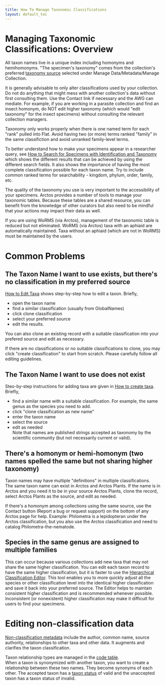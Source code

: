 ```yaml
---
title: How To Manage Taxonomic Classifications
layout: default_toc
---
```


# Managing Taxonomic Classifications: Overview

All taxon names live in a unique index including homonyms and hemihomonyms. "The specimen's taxonomy" comes from the collection's preferred [taxonomy source](http://arctos.database.museum/info/ctDocumentation.cfm?table=CTTAXONOMY_SOURCE) selected under Manage Data/Metadata/Manage Collection. 

It is generally advisable to only alter classifications used by your collection. Do not do anything that might mess with another collection's data without first consulting them.  Use the Contact link if necessary and the AWG can mediate. For example, if you are working in a parasite collection and find an insect homonym, do NOT edit higher taxonomy (which would "edit taxonomy" for the insect specimens) without consulting the relevant collection managers.

Taxonomy only works properly when there is one named term for each "rank" pulled into Flat. Avoid having two (or more) terms ranked "family" in the same classifiction and avoid unranked family-level terms.

To better understand how to make your specimens appear in a researcher query, see [How to Search for Specimens with Identification and Taxonomy](http://handbook.arctosdb.org/how_to/How_to_Search_for_Specimens_through_Identification_and_Taxonomy.html) which shows the different results that can be achieved by using the different search fields.  It also shows the importance of having the most complete classification possible for each taxon name.  Try to include common ranked terms for searchability - kingdom, phylum, order, family, etc.

The quality of the taxonomy you use is very important to the accessibility of your specimens.  Arctos provides a number of tools to manage your taxonomic tables.  Because these tables are a shared resource, you can benefit from the knowledge of other curators but also need to be mindful that your actions may impact their data as well.  

If you are using WoRMS (via Arctos), management of the taxonomic table is reduced but not eliminated.  WoRMS (via Arctos) taxa with an aphiaid are automatically maintained.  Taxa without an aphiaid (which are not in WoRMS) must be maintained by the users.

# Common Problems

## The Taxon Name I want to use exists, but there's no classification in my preferred source

[How to Edit Taxa](http://handbook.arctosdb.org/how_to/How_to_Edit_Taxa.html) shows step-by-step how to edit a taxon. Briefly, 
* open the taxon name
* find a similar classification (usually from GlobalNames)
* click clone classification
* select your preferred source
* edit the results.  

You can also clone an existing record with a suitable classification into your prefered source and edit as necessary.  

If there are no classifications or no suitable classifications to clone, you may click "create classification" to start from scratch. Please carefully follow all editing guidelines.

## The Taxon Name I want to use does not exist

Steo-by-step instructions for adding taxa are given in [How to create taxa](http://handbook.arctosdb.org/how_to/How-to-Create-Taxa.html).  Briefly,
* find a similar name with a suitable classification.  For example, the same genus as the species you need to add.
* click "clone classification as new name"
* enter the taxon name
* select the source
* edit as needed  
Note that names are published strings accepted as taxonomy by the scientific community (but not necessarily current or valid).

## There's a homonym or hemi-homonym (two names spelled the same but not sharing higher taxonomy)

Taxon names may have multiple "definitions" in multiple classifications.  
The same taxon name can exist in Arctos and Arctos Plants.  If the name is in Arctos and you need it to be in your source Arctos Plants, clone the record, select Arctos Plants as the source, and edit as needed.  

If there's a homonym among collections using the same source, use the Contact button (Report a bug or request support) on the bottom of any Arctos page for help. Example: Philometra is a lepidopteran under the Arctos classification, but you also use the Arctos classification and need to catalog Philometra-the-nematode.

## Species in the same genus are assigned to multiple families

This can occur because various collections add new taxa that may not share the same higher classification.  You can edit each taxon record to have the same higher classification, but it is faster to use the [Hierarchical Classification Editor](http://handbook.arctosdb.org/how_to/How-to-Manage-Taxonomy-Hierarchically.html).  This tool enables you to more quickly adjust all the species or other classification level into the identical higher classification and save it back into your preferred source.  The Editor helps to maintain consistent higher classification and is recommended whenever possible.  Inconsistent (or nonexistent) higher classification may make it difficult for users to find your specimens.

# Editing non-classification data

[Non-classification metadata](http://arctos.database.museum/info/ctDocumentation.cfm?table=CTTAXON_TERM) include the author, common name, source authority, relationships to other taxa and other data.  It augments and clarifies the taxon classification.

Taxon relationship types are managed in the [code table](http://arctos.database.museum/info/ctDocumentation.cfm?table=CTTAXON_RELATION).   
When a taxon is synonymized with another taxon, you want to create a relationship between these two names. They become synonyms of each other.  The accepted taxon has a [taxon status](http://arctos.database.museum/info/ctDocumentation.cfm?table=CTTAXON_STATUS) of valid and the unaccepted taxon has a taxon status of invalid.
